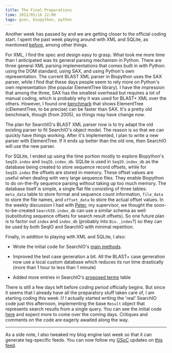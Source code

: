 ```yaml
---
title: The Final Preparations
time: 2012/05/16 22:00
tags: gsoc, biopython, python
---
```


Another week has passed by and we are getting closer to the official coding start. I spent the past week playing around with XML and SQLite, as mentioned [before](/blog/2012/05/warming-up-for-the-coding-period/), among other things.

For XML, I find the spec and design easy to grasp. What took me more time than I anticipated was its general parsing mechanism in Python. There are three general XML parsing implementations that comes built in with Python: using the DOM standard, using SAX, and using Python's own representation. The current BLAST XML parser in Biopython uses the SAX parser, while I find that these days people seem to rely more on Python's own representation (the popular ElementTree library). I have the impression that among the three, SAX has the smallest overhead but requires a lot of manual coding, which is probably why it was used for BLAST+ XML over the others. However, I found one [benchmark](http://effbot.org/zone/celementtree.htm) that shows ElementTree (cElementTree, to be precise) can be faster than SAX. It's a pretty old benchmark, though (from 2005), so things may have change now.

The plan for SearchIO's BLAST XML parser now is to try adapt the old existing parser to fit SearchIO's object model. The reason is so that we can quickly have things working. After it's implemented, I plan to write a new parser with ElementTree. If it ends up better than the old one, then SearchIO will use the new parser.

For SQLite, I ended up using the time portion mostly to explore Biopython's `SeqIO.index` and `SeqIO.index_db`. SQLite is used in `SeqIO.index_db` as the database being created to store sequence record offsets, while for `SeqIO.index` the offsets are stored in-memory. These offset values are useful when dealing with very large sequence files. They enable Biopython to do on-the-fly sequence parsing without taking up too much memory. The database itself is simple, a single flat file consisting of three tables: `meta_data` table to store format and sequence count information, `file_data` to store the file names, and `offset_data` to store the actual offset values. In the weekly discussion I had with [Peter](http://twitter.com/pjacock), my supervisor, we thought the soon-to-be-created `SearchIO.index_db` can use a similar schema as well (substituting sequence offsets for search result offsets). So one future plan is to factor out `index` and `index_db` (probably into `Bio._index`?) so they can be used by both SeqIO and SearchIO with minimal repetition.

Finally, in addition to playing with XML and SQLite, I also:

* Wrote the initial code for SearchIO's [main methods](https://github.com/bow/biopython/blob/searchio/Bio/SearchIO/__init__.py).

* Improved the test case generation a bit. All the BLAST+ case generation now use a local custom database which reduces its run time drastically (more than 1 hour to less than 1 minute)

* Added more entries in SearchIO's [proposed terms](http://bit.ly/searchio-terms) table

There is still a few days left before coding period officially begins. But since it seems that I already have all the preparatory stuff taken care of, I am starting coding this week :)! I actually started writing the 'real' SearchIO code just this afternoon, implementing the base `Result` object that represents search results from a single query. You can see the initial code [here](https://github.com/bow/biopython/blob/searchio/Bio/SearchIO/_objects.py) and expect more to come over the coming days. Critiques and comments on the code are eagerly awaited along the way.

<hr />

As a side note, I also tweaked my blog engine last week so that it can generate tag-specific feeds. You can now follow my [GSoC](/blog/tag/biopython/) updates on [this feed](/feed/atom-gsoc.xml).

